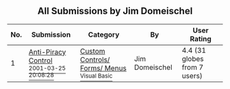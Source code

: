 ﻿<div align="center">

## All Submissions by Jim Domeischel

</div>

No.  | Submission | Category | By   | User Rating
---- | ---------- | -------- | ---- | -----------
1 | [Anti\-Piracy Control<br /><sup>2001-03-25 20:08:28</sup>](https://github.com/Planet-Source-Code/jim-domeischel-anti-piracy-control__1-21931) | [Custom Controls/ Forms/  Menus<br /><sup>Visual Basic</sup>](../ByCategory/custom-controls-forms-menus__1-4.md) | Jim Domeischel | 4.4 (31 globes from 7 users)
